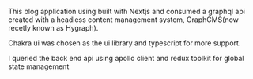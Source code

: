 This blog application using built with Nextjs and consumed a graphql api created with a headless content management system, GraphCMS(now recetly known as Hygraph).

Chakra ui was chosen as the ui library and typescript for more support.

I queried the back end api using apollo client and redux toolkit for global state management